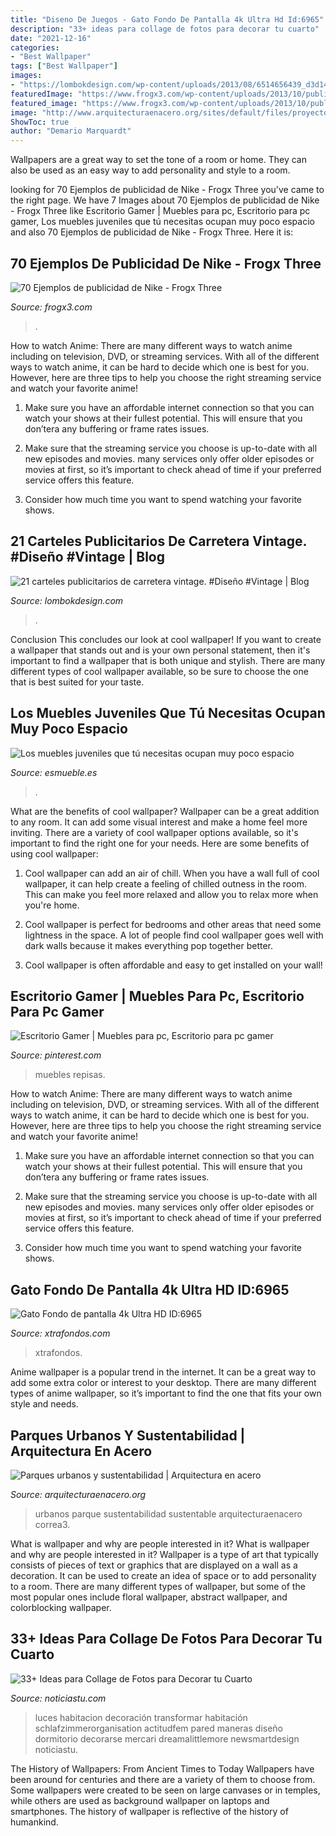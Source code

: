 ```yaml
---
title: "Diseno De Juegos - Gato Fondo De Pantalla 4k Ultra Hd Id:6965"
description: "33+ ideas para collage de fotos para decorar tu cuarto"
date: "2021-12-16"
categories:
- "Best Wallpaper"
tags: ["Best Wallpaper"]
images:
- "https://lombokdesign.com/wp-content/uploads/2013/08/6514656439_d3d142763e_b.jpg?x45675"
featuredImage: "https://www.frogx3.com/wp-content/uploads/2013/10/publicidad-de-Nike-14.jpg"
featured_image: "https://www.frogx3.com/wp-content/uploads/2013/10/publicidad-de-Nike-14.jpg"
image: "http://www.arquitecturaenacero.org/sites/default/files/proyectos/img9_0.jpg"
ShowToc: true
author: "Demario Marquardt"
---
```



Wallpapers are a great way to set the tone of a room or home. They can also be used as an easy way to add personality and style to a room.

	

		
looking for 70 Ejemplos de publicidad de Nike - Frogx Three you've came to the right page. We have 7 Images about 70 Ejemplos de publicidad de Nike - Frogx Three like Escritorio Gamer | Muebles para pc, Escritorio para pc gamer, Los muebles juveniles que tú necesitas ocupan muy poco espacio and also 70 Ejemplos de publicidad de Nike - Frogx Three. Here it is:
		
    
## 70 Ejemplos De Publicidad De Nike - Frogx Three

<img loading=lazy src="https://www.frogx3.com/wp-content/uploads/2013/10/publicidad-de-Nike-14.jpg" onerror="this.onerror=null;this.src='https://tse2.mm.bing.net/th?id=OIP.2L2h9_-Lpl2tX58536tTvQAAAA&amp;pid=15.1';" alt="70 Ejemplos de publicidad de Nike - Frogx Three">

_Source: frogx3.com_

>. 

	

How to watch Anime: There are many different ways to watch anime including on television, DVD, or streaming services.
With all of the different ways to watch anime, it can be hard to decide which one is best for you. However, here are three tips to help you choose the right streaming service and watch your favorite anime!
1. Make sure you have an affordable internet connection so that you can watch your shows at their fullest potential. This will ensure that you don’tera any buffering or frame rates issues.

2. Make sure that the streaming service you choose is up-to-date with all new episodes and movies. many services only offer older episodes or movies at first, so it’s important to check ahead of time if your preferred service offers this feature.

3. Consider how much time you want to spend watching your favorite shows.

    
## 21 Carteles Publicitarios De Carretera Vintage. #Diseño #Vintage | Blog

<img loading=lazy src="https://lombokdesign.com/wp-content/uploads/2013/08/6514656439_d3d142763e_b.jpg?x45675" onerror="this.onerror=null;this.src='https://tse4.mm.bing.net/th?id=OIP.Yn36v53m-pCMyRqIPcxuMgHaKy&amp;pid=15.1';" alt="21 carteles publicitarios de carretera vintage. #Diseño #Vintage | Blog">

_Source: lombokdesign.com_

>. 

	

Conclusion
This concludes our look at cool wallpaper! If you want to create a wallpaper that stands out and is your own personal statement, then it's important to find a wallpaper that is both unique and stylish. There are many different types of cool wallpaper available, so be sure to choose the one that is best suited for your taste.

    
## Los Muebles Juveniles Que Tú Necesitas Ocupan Muy Poco Espacio

<img loading=lazy src="https://www.esmueble.es/wp-content/uploads/2018/12/32-Detalle-cama-nest-con-tv-768x922.jpg" onerror="this.onerror=null;this.src='https://tse2.mm.bing.net/th?id=OIP.ErUiFJacLCihjND7vIVVpgHaI5&amp;pid=15.1';" alt="Los muebles juveniles que tú necesitas ocupan muy poco espacio">

_Source: esmueble.es_

>. 

	

What are the benefits of cool wallpaper?
Wallpaper can be a great addition to any room. It can add some visual interest and make a home feel more inviting. There are a variety of cool wallpaper options available, so it's important to find the right one for your needs. Here are some benefits of using cool wallpaper: 
1. Cool wallpaper can add an air of chill. When you have a wall full of cool wallpaper, it can help create a feeling of chilled outness in the room. This can make you feel more relaxed and allow you to relax more when you're home. 

2. Cool wallpaper is perfect for bedrooms and other areas that need some lightness in the space. A lot of people find cool wallpaper goes well with dark walls because it makes everything pop together better. 

3. Cool wallpaper is often affordable and easy to get installed on your wall!

    
## Escritorio Gamer | Muebles Para Pc, Escritorio Para Pc Gamer

<img loading=lazy src="https://i.pinimg.com/736x/82/b6/bb/82b6bb4428cddd27cfa7efaf33996dd1.jpg" onerror="this.onerror=null;this.src='https://tse3.mm.bing.net/th?id=OIP.A8EL82g9pfpEuuBH1TPfbAHaNK&amp;pid=15.1';" alt="Escritorio Gamer | Muebles para pc, Escritorio para pc gamer">

_Source: pinterest.com_

>muebles repisas. 

	

How to watch Anime: There are many different ways to watch anime including on television, DVD, or streaming services.
With all of the different ways to watch anime, it can be hard to decide which one is best for you. However, here are three tips to help you choose the right streaming service and watch your favorite anime!
1. Make sure you have an affordable internet connection so that you can watch your shows at their fullest potential. This will ensure that you don’tera any buffering or frame rates issues.

2. Make sure that the streaming service you choose is up-to-date with all new episodes and movies. many services only offer older episodes or movies at first, so it’s important to check ahead of time if your preferred service offers this feature.

3. Consider how much time you want to spend watching your favorite shows.

    
## Gato Fondo De Pantalla 4k Ultra HD ID:6965

<img loading=lazy src="https://www.xtrafondos.com/wallpapers/resized/gato-6965.jpg?s=large" onerror="this.onerror=null;this.src='https://tse4.mm.bing.net/th?id=OIP.MW6IYES47V1bAryD6MLlHgHaEo&amp;pid=15.1';" alt="Gato Fondo de pantalla 4k Ultra HD ID:6965">

_Source: xtrafondos.com_

>xtrafondos. 

	

Anime wallpaper is a popular trend in the internet. It can be a great way to add some extra color or interest to your desktop. There are many different types of anime wallpaper, so it’s important to find the one that fits your own style and needs.

    
## Parques Urbanos Y Sustentabilidad | Arquitectura En Acero

<img loading=lazy src="http://www.arquitecturaenacero.org/sites/default/files/proyectos/img9_0.jpg" onerror="this.onerror=null;this.src='https://tse2.mm.bing.net/th?id=OIP.NDeh1tqAoUrYgG6-kDrLsAHaFj&amp;pid=15.1';" alt="Parques urbanos y sustentabilidad | Arquitectura en acero">

_Source: arquitecturaenacero.org_

>urbanos parque sustentabilidad sustentable arquitecturaenacero correa3. 

	

What is wallpaper and why are people interested in it?
What is wallpaper and why are people interested in it?
Wallpaper is a type of art that typically consists of pieces of text or graphics that are displayed on a wall as a decoration. It can be used to create an idea of space or to add personality to a room. There are many different types of wallpaper, but some of the most popular ones include floral wallpaper, abstract wallpaper, and colorblocking wallpaper.

    
## 33+ Ideas Para Collage De Fotos Para Decorar Tu Cuarto

<img loading=lazy src="https://noticiastu.com/wp-content/uploads/2017/03/Ideas-para-Collage-de-Fotos-25.jpg" onerror="this.onerror=null;this.src='https://tse2.mm.bing.net/th?id=OIP.DwKs2_x7-HPJDl36zaCe6wAAAA&amp;pid=15.1';" alt="33+ Ideas para Collage de Fotos para Decorar tu Cuarto">

_Source: noticiastu.com_

>luces habitacion decoración transformar habitación schlafzimmerorganisation actitudfem pared maneras diseño dormitorio decorarse mercari dreamalittlemore newsmartdesign noticiastu. 

	

The History of Wallpapers: From Ancient Times to Today
Wallpapers have been around for centuries and there are a variety of them to choose from. Some wallpapers were created to be seen on large canvases or in temples, while others are used as background wallpaper on laptops and smartphones. The history of wallpaper is reflective of the history of humankind.

